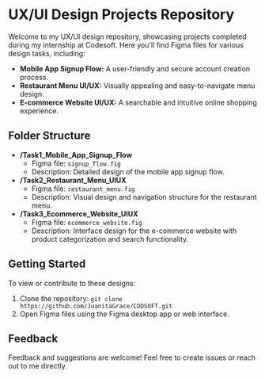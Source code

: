# UX/UI Design Projects Repository

Welcome to my UX/UI design repository, showcasing projects completed during my internship at Codesoft. Here you'll find Figma files for various design tasks, including:

- **Mobile App Signup Flow:** A user-friendly and secure account creation process.
- **Restaurant Menu UI/UX:** Visually appealing and easy-to-navigate menu design.
- **E-commerce Website UI/UX:** A searchable and intuitive online shopping experience.

## Folder Structure

- **/Task1_Mobile_App_Signup_Flow**
  - Figma file: `signup_flow.fig`
  - Description: Detailed design of the mobile app signup flow.
- **/Task2_Restaurant_Menu_UIUX**
  - Figma file: `restaurant_menu.fig`
  - Description: Visual design and navigation structure for the restaurant menu.
- **/Task3_Ecommerce_Website_UIUX**
  - Figma file: `ecommerce_website.fig`
  - Description: Interface design for the e-commerce website with product categorization and search functionality.

## Getting Started

To view or contribute to these designs:
1. Clone the repository: `git clone https://github.com/JuanitaGrace/CODSOFT.git`
2. Open Figma files using the Figma desktop app or web interface.

## Feedback

Feedback and suggestions are welcome! Feel free to create issues or reach out to me directly.
